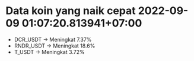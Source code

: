 # Data koin yang naik cepat 2022-09-09 01:07:20.813941+07:00

* DCR_USDT -> Meningkat 7.37%
* RNDR_USDT -> Meningkat 18.6%
* T_USDT -> Meningkat 3.72%
